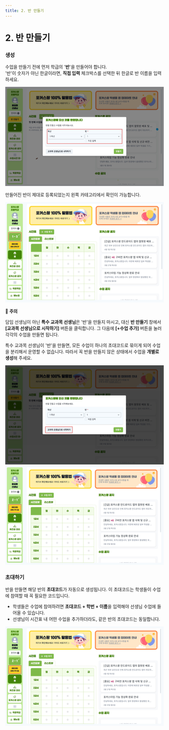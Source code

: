 ```yaml
---
title: 2. 반 만들기
---
```


# 2. 반 만들기

### 생성

수업을 만들기 전에 먼저 학급의 '**반**'을 만들어야 합니다.\
'반'이 숫자가 아닌 한글이라면, **직접 입력** 체크박스를 선택한 뒤 한글로 반 이름을 입력하세요.

![](/img/kr/elementary/teacher/02-01.jpg)

만들어진 반이 제대로 등록되었는지 왼쪽 카테고리에서 확인이 가능합니다.

![](/img/kr/elementary/teacher/02-02.jpg)

🚨 **주의**

담임 선생님이 아닌 **특수 교과목 선생님**은 '반'을 만들지 마시고, 대신 **반 만들기** 창에서 **[교과목 선생님으로 시작하기]** 버튼을 클릭합니다.
그 다음에 **[+수업 추가]** 버튼을 눌러 각각의 수업을 만들면 됩니다.

특수 교과목 선생님이 '반'을 만들면, 모든 수업이 하나의 초대코드로 묶이게 되어 수업을 분리해서 운영할 수 없습니다.
따라서 꼭 반을 만들지 않은 상태에서 수업을 **개별로 생성**해 주세요.

![](/img/kr/elementary/teacher/02-03.jpg)
![](/img/kr/elementary/teacher/02-04.jpg)

### 초대하기

반을 만들면 해당 반의 **초대코드**가 자동으로 생성됩니다. 이 초대코드는 학생들이 수업에 참여할 때 꼭 필요한 코드입니다.

- 학생들은 수업에 참여하려면 **초대코드 + 학번 + 이름**을 입력해야 선생님 수업에 들어올 수 있습니다.
- 선생님이 시간표 내 어떤 수업을 추가하더라도, 같은 반의 초대코드는 동일합니다.

![](/img/kr/elementary/teacher/02-05.jpg)
